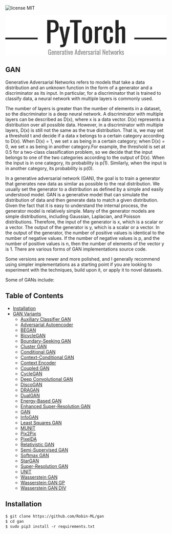 ![license MIT](https://img.shields.io/badge/licence-MIT-green)

![main](assets/logo.png)
## GAN
Generative Adversarial Networks refers to models that take a data distribution and an unknown function in the form of a generator and a discriminator as its input. In particular, for a discriminator that is trained to classify data, a neural network with multiple layers is commonly used. 

The number of layers is greater than the number of elements in a dataset, so the discriminator is a deep neural network. A discriminator with multiple layers can be described as D(x), where x is a data vector. D(x) represents a distribution over all possible data. 
However, in a discriminator with multiple layers, D(x) is still not the same as the true distribution. That is, we may set a threshold t and decide if a data x belongs to a certain category according to D(x). 
When D(x) = 1, we set x as being in a certain category; when D(x) = 0, we set x as being in another category.For example, the threshold is set at 0.5 for a two-class classification problem, so we decide that the input belongs to one of the two categories according to the output of D(x). When the input is in one category, its probability is p(1). Similarly, when the input is in another category, its probability is p(0).

In a generative adversarial network (GAN), the goal is to train a generator that generates new data as similar as possible to the real distribution. We usually set the generator to a distribution as defined by a simple and easily understood model. GAN is a generative model that can simulate the distribution of data and then generate data to match a given distribution. Given the fact that it is easy to understand the internal process, the generator model is relatively simple. Many of the generator models are simple distributions, including Gaussian, Laplacian, and Poisson distributions. Therefore, the input of the generator is x, which is a scalar or a vector. The output of the generator is y, which is a scalar or a vector. In the output of the generator, the number of positive values is identical to the number of negative values. If the number of negative values is p, and the number of positive values is n, then the number of elements of the vector y is 1.
There are various forms of GAN implementations source code.

Some versions are newer and more polished, and I generally recommend using simpler implementations as a starting point if you are looking to experiment with the techniques, build upon it, or apply it to novel datasets.

Some of GANs include:
## Table of Contents
  * [Installation](#installation)
  * [GAN Variants](variants)
    + [Auxiliary Classifier GAN](variants/acgan)
    + [Adversarial Autoencoder](variants/aae)
    + [BEGAN](variants/began)
    + [BicycleGAN](variants/bicyclegan)
    + [Boundary-Seeking GAN](variants/bgan)
    + [Cluster GAN](variants/cluster-gan)
    + [Conditional GAN](variants/cgan)
    + [Context-Conditional GAN](variants/ccgan)
    + [Context Encoder](variants/context-encoder)
    + [Coupled GAN](variants/coupled-gan)
    + [CycleGAN](variants/cyclegan)
    + [Deep Convolutional GAN](variants/dcgan)
    + [DiscoGAN](variants/discogan)
    + [DRAGAN](variants/dragan)
    + [DualGAN](variants/dualgan)
    + [Energy-Based GAN](variants/energy-based-gan)
    + [Enhanced Super-Resolution GAN](variants/enhanced-super-resolution-gan)
    + [GAN](variants/gan)
    + [InfoGAN](variants/infogan)
    + [Least Squares GAN](variants/least-squares-gan)
    + [MUNIT](variants/munit)
    + [Pix2Pix](variants/pix2pix)
    + [PixelDA](variants/pixelda)
    + [Relativistic GAN](variants/relativistic-gan)
    + [Semi-Supervised GAN](variants/semi-supervised-gan)
    + [Softmax GAN](variants/softmax-gan)
    + [StarGAN](variants/stargan)
    + [Super-Resolution GAN](variants/super-resolution-gan)
    + [UNIT](variants/unit)
    + [Wasserstein GAN](variants/wgan)
    + [Wasserstein GAN GP](variants/wgan-gp)
    + [Wasserstein GAN DIV](variants/wgan-div)

## Installation
    $ git clone https://github.com/Robin-ML/gan
    $ cd gan
    $ sudo pip3 install -r requirements.txt

